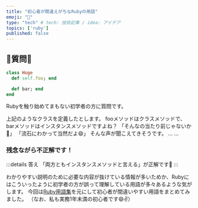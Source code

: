 ```yaml
---
title: "初心者が間違えがちなRubyの用語"
emoji: "📕"
type: "tech" # tech: 技術記事 / idea: アイデア
topics: ['ruby']
published: false
---
```


## 🔰質問🔰
```ruby
class Hoge
  def self.foo; end

  def bar; end
end
```
Rubyを触り始めてまもない初学者の方に質問です。

上記のようなクラスを定義したとします。
fooメソッドはクラスメソッドで、barメソッドはインスタンスメソッドですよね？
「そんなの当たり前じゃないか😤」
「流石にわかって当然だよ😄」
そんな声が聞こえてきそうです。
...
...
### **残念ながら不正解です！**

:::details 答え
「両方ともインスタンスメソッドと言える」が正解です🎉
:::

わかりやすい説明のために必要な内容が抜けている情報が多いためか、Rubyにはこういったように初学者の方が誤って理解している用語が多々あるような気がします。
今回は[Ruby用語集](https://docs.ruby-lang.org/ja/3.1/doc/glossary.html)を元にして初心者が間違いやすい用語をまとめてみました。
（なお、私も実務1年未満の初心者です😄✌️）

## 
